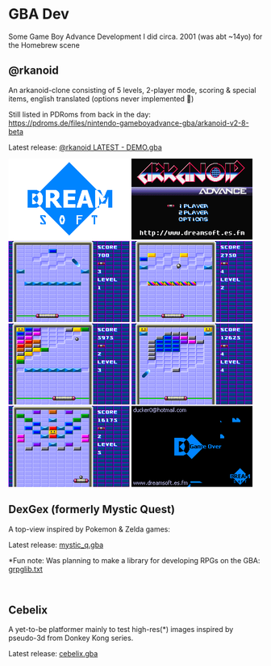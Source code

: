 # GBA Dev

Some Game Boy Advance Development I did circa. 2001 (was abt ~14yo) for the Homebrew scene

## @rkanoid

An arkanoid-clone consisting of 5 levels, 2-player mode, scoring & special items, english translated (options never implemented 🙈)

Still listed in PDRoms from back in the day: https://pdroms.de/files/nintendo-gameboyadvance-gba/arkanoid-v2-8-beta

Latest release: [@rkanoid LATEST - DEMO.gba](https://github.com/benoror/gbadev/blob/master/ROMS/@rkanoid%20LATEST%20-%20DEMO.gba?raw=true)

![](/public/%40rkanoid%20LATEST%20-%20DEMO-0.png) ![](/public/%40rkanoid%20LATEST%20-%20DEMO-1.png) ![](/public/%40rkanoid%20LATEST%20-%20DEMO-7.png)  ![](/public/%40rkanoid%20LATEST%20-%20DEMO-2.png) ![](/public/%40rkanoid%20LATEST%20-%20DEMO-3.png) ![](/public/%40rkanoid%20LATEST%20-%20DEMO-5.png) ![](/public/%40rkanoid%20LATEST%20-%20DEMO-8.png) ![](/public/%40rkanoid%20LATEST%20-%20DEMO-6.png) 

## DexGex (formerly Mystic Quest)

A top-view inspired by Pokemon & Zelda games:

Latest release: [mystic_q.gba](https://github.com/benoror/gbadev/blob/master/ROMS/mystic_q.gba?raw=true)

\*Fun note: Was planning to make a library for developing RPGs on the GBA: [grpglib.txt](https://github.com/benoror/gbadev/blob/master/dreamsoft.es.fm/grpglib.txt)

![]()

## Cebelix

A yet-to-be platformer mainly to test high-res(\*) images inspired by pseudo-3d from Donkey Kong series.

Latest release: [cebelix.gba](https://github.com/benoror/gbadev/blob/master/ROMS/cebelix.gba?raw=true)
